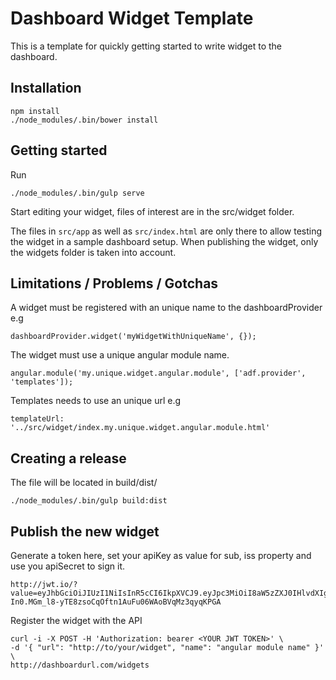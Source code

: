 # Dashboard Widget Template

This is a template for quickly getting started to write widget to the dashboard.

## Installation

	npm install
	./node_modules/.bin/bower install

## Getting started

Run

	./node_modules/.bin/gulp serve

Start editing your widget, files of interest are in the src/widget folder.

The files in `src/app` as well as `src/index.html` are only there to allow
testing the widget in a sample dashboard setup. When publishing the widget,
only the widgets folder is taken into account.

## Limitations / Problems / Gotchas

A widget must be registered with an unique name to the dashboardProvider e.g

	dashboardProvider.widget('myWidgetWithUniqueName', {});

The widget must use a unique angular module name.

	angular.module('my.unique.widget.angular.module', ['adf.provider', 'templates']);

Templates needs to use an unique url e.g

	templateUrl: '../src/widget/index.my.unique.widget.angular.module.html'

## Creating a release

The file will be located in build/dist/

	./node_modules/.bin/gulp build:dist

## Publish the new widget

Generate a token here, set your apiKey as value for sub, iss property and use you apiSecret to sign it.

	http://jwt.io/?value=eyJhbGciOiJIUzI1NiIsInR5cCI6IkpXVCJ9.eyJpc3MiOiI8aW5zZXJ0IHlvdXIgYXBpS2V5PiIsInN1YiI6IjxpbnNlcnQgeW91ciBhcGlLZXk-In0.MGm_l8-yTE8zsoCqOftn1AuFu06WAoBVqMz3qyqKPGA

Register the widget with the API

	curl -i -X POST -H 'Authorization: bearer <YOUR JWT TOKEN>' \
	-d '{ "url": "http://to/your/widget", "name": "angular module name" }' \
	http://dashboardurl.com/widgets
